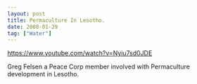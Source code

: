 ```yaml
---
layout: post
title: Permaculture In Lesotho.
date: 2008-01-29
tag: ["Water"]
---
```


https://www.youtube.com/watch?v=Nyiu7sd0JDE  

Greg Felsen a Peace Corp member involved with Permaculture development in Lesotho.